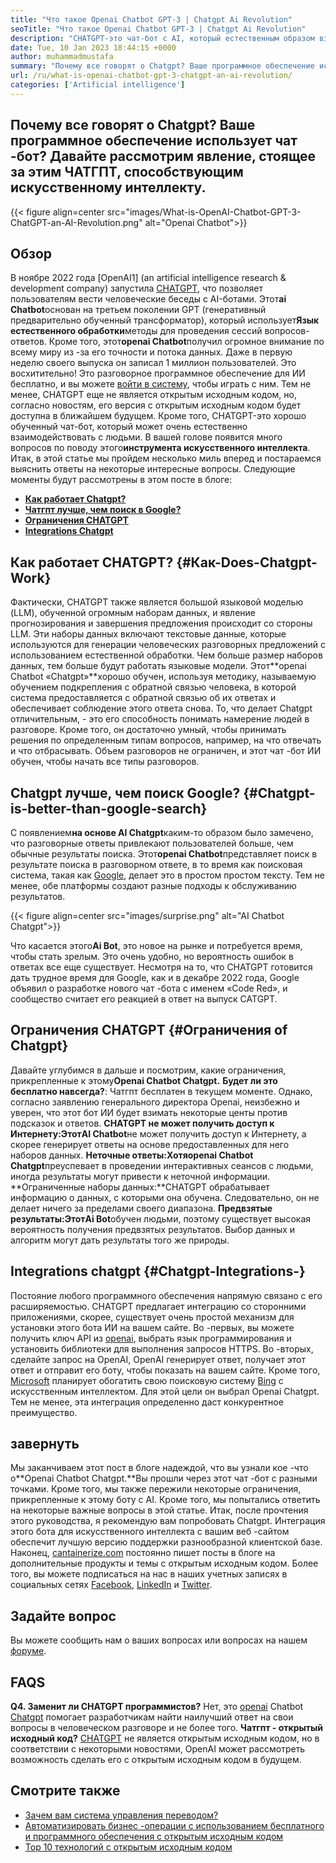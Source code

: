 ```yaml
---
title: "Что такое Openai Chatbot GPT-3 | Chatgpt Ai Revolution" 
seoTitle: "Что такое Openai Chatbot GPT-3 | Chatgpt Ai Revolution" 
description: "CHATGPT-это чат-бот с AI, который естественным образом взаимодействует с людьми. Этот чат-бот Openai основан на языковой обработке AI-модели под названием GPT-3." 
date: Tue, 10 Jan 2023 18:44:15 +0000
author: muhammadmustafa
summary: "Почему все говорят о Chatgpt? Ваше программное обеспечение использует чат -бот? Давайте рассмотрим явление, стоящее за этим ЧАТГПТ, способствующим искусственному интеллекту." 
url: /ru/what-is-openai-chatbot-gpt-3-chatgpt-an-ai-revolution/
categories: ['Artificial intelligence']
---
```


## Почему все говорят о Chatgpt? Ваше программное обеспечение использует чат -бот? Давайте рассмотрим явление, стоящее за этим ЧАТГПТ, способствующим искусственному интеллекту.

{{< figure align=center src="images/What-is-OpenAI-Chatbot-GPT-3-ChatGPT-an-AI-Revolution.png" alt="Openai Chatbot">}}


## Обзор

В ноябре 2022 года [OpenAI1] (an artificial intelligence research & development company) запустила [CHATGPT][2], что позволяет пользователям вести человеческие беседы с AI-ботами. Этот**ai Chatbot**основан на третьем поколении GPT (генеративный предварительно обученный трансформатор), который использует**Язык естественного обработки**методы для проведения сессий вопросов-ответов. Кроме того, этот**openai Chatbot**получил огромное внимание по всему миру из -за его точности и потока данных. Даже в первую неделю своего выпуска он записал 1 миллион пользователей. Это восхитительно!
Это разговорное программное обеспечение для ИИ бесплатно, и вы можете [войти в систему][3], чтобы играть с ним. Тем не менее, CHATGPT еще не является открытым исходным кодом, но, согласно новостям, его версия с открытым исходным кодом будет доступна в ближайшем будущем. Кроме того, CHATGPT-это хорошо обученный чат-бот, который может очень естественно взаимодействовать с людьми. В вашей голове появится много вопросов по поводу этого**инструмента искусственного интеллекта**. Итак, в этой статье мы пройдем несколько миль вперед и постараемся выяснить ответы на некоторые интересные вопросы.
Следующие моменты будут рассмотрены в этом посте в блоге:
* **[Как работает Chatgpt?][4]**
* **[Чатгпт лучше, чем поиск в Google?][5]**
* **[Ограничения CHATGPT][6]**
* **[Integrations Chatgpt][7]**

## Как работает CHATGPT?   {#Как-Does-Chatgpt-Work}
Фактически, CHATGPT также является большой языковой моделью (LLM), обученной огромным наборам данных, и явление прогнозирования и завершения предложения происходит со стороны LLM. Эти наборы данных включают текстовые данные, которые используются для генерации человеческих разговорных предложений с использованием естественной обработки. Чем больше размер наборов данных, тем больше будут работать языковые модели.
Этот**openai Chatbot «Chatgpt»**хорошо обучен, используя методику, называемую обучением подкрепления с обратной связью человека, в которой система предоставляется с обратной связью об их ответах и ​​обеспечивает соблюдение этого ответа снова. То, что делает Chatgpt отличительным, - это его способность понимать намерение людей в разговоре. Кроме того, он достаточно умный, чтобы принимать решения по определенным типам вопросов, например, на что отвечать и что отбрасывать. Объем разговоров не ограничен, и этот чат -бот ИИ обучен, чтобы начать все типы разговоров.

## Chatgpt лучше, чем поиск Google?   {#Chatgpt-is-better-than-google-search}
С появлением**на основе AI Chatgpt**каким-то образом было замечено, что разговорные ответы привлекают пользователей больше, чем обычные результаты поиска. Этот**openai Chatbot**представляет поиск в результате поиска в разговорном ответе, в то время как поисковая система, такая как [Google][8], делает это в простом простом тексту. Тем не менее, обе платформы создают разные подходы к обслуживанию результатов.

{{< figure align=center src="images/surprise.png" alt="AI Chatbot Chatgpt">}}

Что касается этого**Ai Bot**, это новое на рынке и потребуется время, чтобы стать зрелым. Это очень удобно, но вероятность ошибок в ответах все еще существует. Несмотря на то, что CHATGPT готовится дать трудное время для Google, как и в декабре 2022 года, Google объявил о разработке нового чат -бота с именем «Code Red», и сообщество считает его реакцией в ответ на выпуск CATGPT.

## Ограничения CHATGPT   {#Ограничения of Chatgpt}
Давайте углубимся в дальше и посмотрим, какие ограничения, прикрепленные к этому**Openai Chatbot Chatgpt.**
**Будет ли это бесплатно навсегда?**: Чатгпт бесплатен в текущем моменте. Однако, согласно заявлению генерального директора Openai, неизбежно и уверен, что этот бот ИИ будет взимать некоторые центы против подсказок и ответов.
**CHATGPT не может получить доступ к Интернету:**Этот**AI Chatbot**не может получить доступ к Интернету, а скорее генерирует ответы на основе предоставленных для него наборов данных.
**Неточные ответы:**Хотя**openai Chatbot Chatgpt**преуспевает в проведении интерактивных сеансов с людьми, иногда результаты могут привести к неточной информации.
**Ограниченные наборы данных:**CHATGPT обрабатывает информацию о данных, с которыми она обучена. Следовательно, он не делает ничего за пределами своего диапазона.
**Предвзятые результаты:**Этот**Ai Bot**обучен людьми, поэтому существует высокая вероятность получения предвзятых результатов. Выбор данных и алгоритм могут дать результаты того же природы.

## Integrations chatgpt   {#Chatgpt-Integrations-}
Постояние любого программного обеспечения напрямую связано с его расширяемостью. CHATGPT предлагает интеграцию со сторонними приложениями, скорее, существует очень простой механизм для установки этого бота ИИ на вашем сайте. Во -первых, вы можете получить ключ API из [openai][1], выбрать язык программирования и установить библиотеки для выполнения запросов HTTPS. Во -вторых, сделайте запрос на OpenAI, OpenAI генерирует ответ, получает этот ответ и отправит его боту, чтобы показать на вашем сайте.
Кроме того, [Microsoft][9] планирует обогатить свою поисковую систему [Bing][10] с искусственным интеллектом. Для этой цели он выбрал Openai Chatgpt. Тем не менее, эта интеграция определенно даст конкурентное преимущество.

## завернуть
Мы заканчиваем этот пост в блоге надеждой, что вы узнали кое -что о**Openai Chatbot Chatgpt.**Вы прошли через этот чат -бот с разными точками. Кроме того, мы также пережили некоторые ограничения, прикрепленные к этому боту с AI. Кроме того, мы попытались ответить на некоторые важные вопросы в этой статье. Итак, после прочтения этого руководства, я рекомендую вам попробовать Chatgpt. Интеграция этого бота для искусственного интеллекта с вашим веб -сайтом обеспечит лучшую версию поддержки разнообразной клиентской базе.
Наконец, [cantainerize.com][11] постоянно пишет посты в блоге на дополнительные продукты и темы с открытым исходным кодом. Более того, вы можете подписаться на нас в наших учетных записях в социальных сетях [Facebook][12], [LinkedIn][13] и [Twitter][14].

## Задайте вопрос
Вы можете сообщить нам о ваших вопросах или вопросах на нашем [форуме][15].

## FAQS
**Q4. Заменит ли CHATGPT программистов?**
Нет, это [openai][1] Chatbot [Chatgpt][2] помогает разработчикам найти наилучший ответ на свои вопросы в человеческом разговоре и не более того.
**Чатгпт - открытый исходный код?**
[CHATGPT][2] не является открытым исходным кодом, но в соответствии с некоторыми новостями, OpenAI может рассмотреть возможность сделать его с открытым исходным кодом в будущем.

## Смотрите также
  * [Зачем вам система управления переводом?][16]
  * [Автоматизировать бизнес -операции с использованием бесплатного и программного обеспечения с открытым исходным кодом][17]
  * [Top 10 технологий с открытым исходным кодом][18]

  
[1]: https://openai.com/
[2]: https://chat.openai.com/chat
[3]: https://chat.openai.com/
[4]: #How-does-ChatGPT-work
[5]: #ChatGPT-is-better-than-Google-Search
[6]: #Limitations-of-ChatGPT
[7]: #ChatGPT-integrations-
[8]: https://www.google.com/
[9]: https://www.microsoft.com/en-pk
[10]: https://www.bing.com/
[11]: https://www.containerize.com/
[12]: https://web.facebook.com/containerize
[13]: https://www.linkedin.com/company/containerize/
[14]: https://twitter.com/containerize_co
[15]: https://forum.containerize.com/
[16]: https://blog.containerize.com/software-development/why-do-you-need-a-translation-management-system/
[17]: https://blog.containerize.com/blogging/automate-business-operations-using-open-source-software/
[18]: https://blog.containerize.com/backup-and-sync-software/top-10-open-source-trending-technologies-of-2022/
